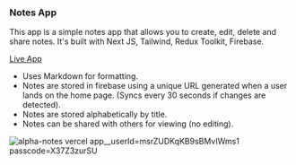 ### Notes App

This app is a simple notes app that allows you to create, edit, delete and share notes. It's built with Next JS, Tailwind, Redux Toolkit, Firebase.

[Live App](https://alpha-notes.vercel.app/)

- Uses Markdown for formatting.
- Notes are stored in firebase using a unique URL generated when a user lands on the home page. (Syncs every 30 seconds if changes are detected).
- Notes are stored alphabetically by title.
- Notes can be shared with others for viewing (no editing).

![alpha-notes vercel app__userId=msrZUDKqKB9sBMvIWms1 passcode=X37Z3zurSU](https://user-images.githubusercontent.com/30006190/234676237-3d97280f-c334-4d03-b888-356c93663dcd.png)

